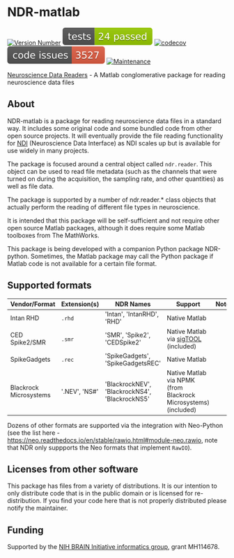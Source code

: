 # NDR-matlab

[![Version Number](https://img.shields.io/github/v/release/ehennestad/NDR-matlab?label=version)](https://github.com/ehennestad/NDR-matlab/releases/latest)
[![MATLAB Tests](.github/badges/tests.svg)](https://github.com/ehennestad/NDR-matlab/actions/workflows/run_tests.yml)
[![codecov](https://codecov.io/gh/ehennestad/NDR-matlab/graph/badge.svg?token=W7YPFA11JF)](https://codecov.io/gh/ehennestad/NDR-matlab)
[![MATLAB Code Issues](.github/badges/code_issues.svg)](https://github.com/ehennestad/NDR-matlab/security/code-scanning)
[![Maintenance](https://img.shields.io/badge/Maintained%3F-yes-green.svg)](https://gitHub.com/ehennestad/NDR-matlab/graphs/commit-activity)


[Neuroscience Data Readers](https://ndr.vhlab.org) - A Matlab conglomerative package for reading neuroscience data files

## About

NDR-matlab is a package for reading neuroscience data files in a standard way. It includes some original code and some bundled code from
other open source projects. It will eventually provide the file reading functionality for [NDI](http://ndi.vhlab.org) (Neuroscience Data Interface) as NDI scales up but is available for use widely in many projects.

The package is focused around a central object called `ndr.reader`. This object can be used to read file metadata (such as the channels
that were turned on during the acquisition, the sampling rate, and other quantities) as well as file data.

The package is supported by a number of ndr.reader.* class objects that actually perform the reading of different file types in neuroscience.

It is intended that this package will be self-sufficient and not require other open source Matlab packages, although it does require
some Matlab toolboxes from The MathWorks.

This package is being developed with a companion Python package NDR-python. Sometimes, the Matlab package may call the Python package if Matlab code is not available for a certain file format.

## Supported formats

| Vendor/Format | Extension(s) | NDR Names | Support | Notes |
| ----------- | ----------- | ---- | ---- | ---- | 
| Intan RHD | `.rhd` | 'Intan', 'IntanRHD', 'RHD' | Native Matlab | |
| CED Spike2/SMR | `.smr` | 'SMR', 'Spike2', 'CEDSpike2' | Native Matlab via [sigTOOL](http://sigtool.sourceforge.net/sigtool.html) (included) | |
| SpikeGadgets | `.rec` | 'SpikeGadgets', 'SpikeGadgetsREC' | Native Matlab | |
| Blackrock Microsystems | '.NEV', 'NS#' | 'BlackrockNEV', 'BlackrockNS4', 'BlackrockNS5' | Native Matlab via NPMK (from Blackrock Microsystems) (included) | |

Dozens of other formats are supported via the integration with Neo-Python (see the list here - https://neo.readthedocs.io/en/stable/rawio.html#module-neo.rawio, note that NDR only suppports the Neo formats that implement `RawIO`).

## Licenses from other software

This package has files from a variety of distributions. It is our intention to only distribute code that is in the public domain or is licensed for re-distribution. If you find your code here that is not properly distributed please notify the maintainer.

## Funding

Supported by the [NIH BRAIN Initiative informatics group](https://braininitiative.nih.gov/brain-programs/informatics), grant MH114678.

